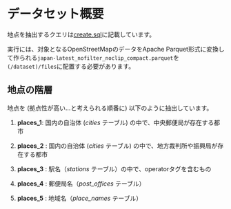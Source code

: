 # データセット概要

地点を抽出するクエリは[create.sql](./scripts/create.sql)に記載しています。

実行には、対象となるOpenStreetMapのデータをApache Parquet形式に変換して作られる`japan-latest_nofilter_noclip_compact.parquet`を`(/dataset)/files`に配置する必要があります。

## 地点の階層

地点を (拠点性が高い...と考えられる順番に) 以下のように抽出しています。

1. **places_1**: 国内の自治体 (_cities_ テーブル) の中で、中央郵便局が存在する都市

2. **places_2** : 国内の自治体 (_cities_ テーブル) の中で、地方裁判所や振興局が存在する都市

3. **places_3** : 駅名（_stations_ テーブル）の中で、operatorタグを含むもの

4. **places_4** : 郵便局名（_post_offices_ テーブル）

5. **places_5** : 地域名（_place_names_ テーブル）
